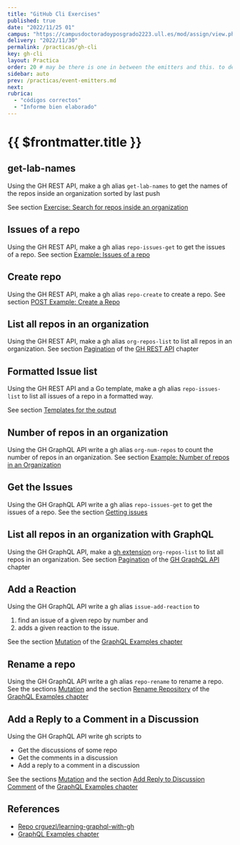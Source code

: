```yaml
---
title: "GitHub Cli Exercises"
published: true
date: "2022/11/25 01"
campus: "https://campusdoctoradoyposgrado2223.ull.es/mod/assign/view.php?id=793"
delivery: "2022/11/30"
permalink: /practicas/gh-cli
key: gh-cli
layout: Practica
order: 20 # may be there is one in between the emitters and this. to decide
sidebar: auto
prev: /practicas/event-emitters.md
next: 
rubrica:
  - "códigos correctos"
  - "Informe bien elaborado"
---
```


# {{ $frontmatter.title }}


## get-lab-names

Using the GH REST API, make a gh alias `get-lab-names` to get the names of the repos inside an organization sorted by last push

See section [Exercise: Search for repos inside an organization](/temas/introduccion-a-javascript/github-cli/gh-alias.html#exercise-search-for-repos-inside-an-organization)


## Issues of a repo

Using the GH REST API, make a gh alias `repo-issues-get` to get the issues of a repo. See 
section [Example: Issues of a repo](temas/introduccion-a-javascript/github-cli/gh-api.html#example-issues-of-a-repo)

## Create repo

Using the GH REST API, make a gh alias `repo-create` to create a repo. See
section [POST Example: Create a Repo](/temas/introduccion-a-javascript/github-cli/gh-api.html#post-example-create-a-repo)

## List all repos in an organization

Using the GH REST API, make a gh alias `org-repos-list` to list all repos in an organization. See
section [Pagination](/temas/introduccion-a-javascript/github-cli/gh-api.html#pagination) of the [GH REST API](/temas/introduccion-a-javascript/github-cli/gh-api.html) chapter

## Formatted Issue list

Using  the GH REST API and a Go  template, make a gh alias `repo-issues-list` to list all issues of a repo in a formatted way. 

See section 
[Templates for the output](/temas/introduccion-a-javascript/github-cli/gh-api.html#templates-for-the-output)

## Number of  repos in an organization

Using the GH GraphQL API write a gh alias `org-num-repos` to count the number of repos in an organization. See
section [Example: Number of repos in an Organization](/temas/introduccion-a-javascript/github-cli/gh-api-graphql.html#example-number-of-repos-in-an-organization) 


## Get the Issues 

Using the GH GraphQL API write a gh alias `repo-issues-get` to get the issues of a repo. See the section [Getting issues](/temas/introduccion-a-javascript/github-cli/gh-api-graphql.html#example-getting-issues)

## List all repos in an organization with GraphQL

Using the GH GraphQL API, make a [gh extension](/temas/introduccion-a-javascript/github-cli/gh-extension) `org-repos-list` to list all repos in an organization. See
section [Pagination](/temas/introduccion-a-javascript/github-cli/gh-api-graphql.html#pagination) of the [GH GraphQL API](/temas/introduccion-a-javascript/github-cli/gh-api-graphql) chapter

## Add a Reaction

Using the GH GraphQL API write a gh alias `issue-add-reaction` to 

1. find an issue of a given repo by number and 
2. adds a given reaction to the issue. 

See the section [Mutation](/temas/introduccion-a-javascript/github-cli/gh-api-graphql.html#mutation) of the [GraphQL Examples chapter](/temas/introduccion-a-javascript/github-cli/gh-api-graphql.html#graphql-examples)

## Rename a repo

Using the GH GraphQL API write a gh alias `repo-rename` to rename a repo. See the sections [Mutation](/temas/introduccion-a-javascript/github-cli/gh-api-graphql.html#mutation) and the section [Rename Repository](/temas/introduccion-a-javascript/github-cli/gh-api-graphql.html#rename-repository) of the [GraphQL Examples chapter](/temas/introduccion-a-javascript/github-cli/gh-api-graphql.html#graphql-examples)

## Add a Reply to a Comment in a Discussion

Using the GH GraphQL API write  gh scripts to 

* Get the discussions of some repo
* Get the comments in a discussion
* Add a reply to a comment in a discussion
 
See the sections [Mutation](/temas/introduccion-a-javascript/github-cli/gh-api-graphql.html#mutation) and the section [Add Reply to Discussion Comment](/temas/introduccion-a-javascript/github-cli/gh-api-graphql.html#add-reply-to-discussion-comment) of the [GraphQL Examples chapter](/temas/introduccion-a-javascript/github-cli/gh-api-graphql.html#graphql-examples)

## References

* [Repo crguezl/learning-graphql-with-gh](https://github.com/crguezl/learning-graphql-with-gh)
* [GraphQL Examples chapter](/temas/introduccion-a-javascript/github-cli/gh-api-graphql.html#graphql-examples)